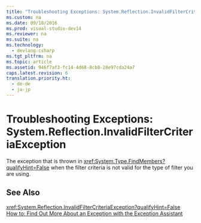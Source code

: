 ```yaml
---
title: "Troubleshooting Exceptions: System.Reflection.InvalidFilterCriteriaException"
ms.custom: na
ms.date: 09/18/2016
ms.prod: visual-studio-dev14
ms.reviewer: na
ms.suite: na
ms.technology: 
  - devlang-csharp
ms.tgt_pltfrm: na
ms.topic: article
ms.assetid: 946f7af3-fc14-4d68-8cb0-28e97cda24a7
caps.latest.revision: 6
translation.priority.ht: 
  - de-de
  - ja-jp
---
```

# Troubleshooting Exceptions: System.Reflection.InvalidFilterCriteriaException
The exception that is thrown in <xref:System.Type.FindMembers?qualifyHint=False> when the filter criteria is not valid for the type of filter you are using.  
  
## See Also  
 <xref:System.Reflection.InvalidFilterCriteriaException?qualifyHint=False>   
 [How to: Find Out More About an Exception with the Exception Assistant](../Topic/How%20to:%20Use%20the%20Exception%20Assistant.md)